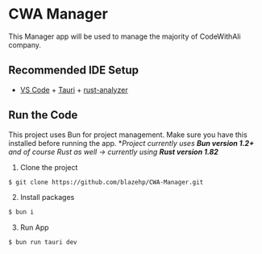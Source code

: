 # CWA Manager

This Manager app will be used to manage the majority of CodeWithAli company.

## Recommended IDE Setup

- [VS Code](https://code.visualstudio.com/) + [Tauri](https://marketplace.visualstudio.com/items?itemName=tauri-apps.tauri-vscode) + [rust-analyzer](https://marketplace.visualstudio.com/items?itemName=rust-lang.rust-analyzer)

## Run the Code

This project uses Bun for project management. Make sure you have this installed before running the app.
**Project currently uses **Bun version 1.2+** and of course Rust as well -> currently using **Rust version 1.82***

1. Clone the project
```bash
$ git clone https://github.com/blazehp/CWA-Manager.git
```

2. Install packages
```bash
$ bun i
```

3. Run App
```bash
$ bun run tauri dev
```
